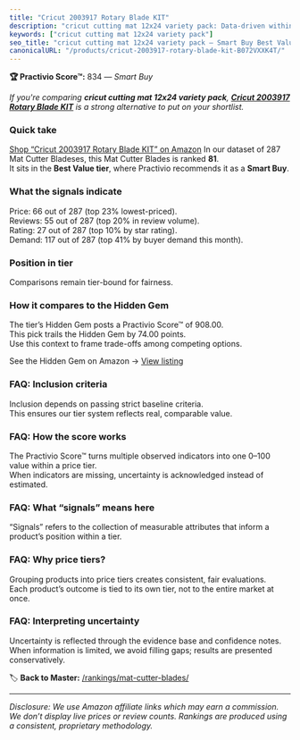 ```yaml
---
title: "Cricut 2003917 Rotary Blade KIT"
description: "cricut cutting mat 12x24 variety pack: Data-driven within Best Value ranking using the Practivio Score™. Positioned by quality, value, demand, findability, mom…"
keywords: ["cricut cutting mat 12x24 variety pack"]
seo_title: "cricut cutting mat 12x24 variety pack — Smart Buy Best Value (2025)"
canonicalURL: "/products/cricut-2003917-rotary-blade-kit-B072VXXK4T/"
---
```


**🏆 Practivio Score™:** 834 — _Smart Buy_


*If you're comparing **cricut cutting mat 12x24 variety pack**, **[Cricut 2003917 Rotary Blade KIT](https://www.amazon.com/dp/B072VXXK4T?tag=practivio-20)** is a strong alternative to put on your shortlist.*
### Quick take
[Shop “Cricut 2003917 Rotary Blade KIT” on Amazon](https://www.amazon.com/dp/B072VXXK4T?tag=practivio-20)
In our dataset of 287 Mat Cutter Bladeses, this Mat Cutter Blades is ranked **81**.  
It sits in the **Best Value tier**, where Practivio recommends it as a **Smart Buy**.

### What the signals indicate
Price: 66 out of 287 (top 23% lowest-priced).  
Reviews: 55 out of 287 (top 20% in review volume).  
Rating: 27 out of 287 (top 10% by star rating).  
Demand: 117 out of 287 (top 41% by buyer demand this month).

### Position in tier
Comparisons remain tier-bound for fairness.

### How it compares to the Hidden Gem
The tier’s Hidden Gem posts a Practivio Score™ of 908.00.  
This pick trails the Hidden Gem by 74.00 points.  
Use this context to frame trade-offs among competing options.  

See the Hidden Gem on Amazon → [View listing](https://www.amazon.com/dp/B015W3AKDQ?tag=practivio-20)

### FAQ: Inclusion criteria
Inclusion depends on passing strict baseline criteria.  
This ensures our tier system reflects real, comparable value.

### FAQ: How the score works
The Practivio Score™ turns multiple observed indicators into one 0–100 value within a price tier.  
When indicators are missing, uncertainty is acknowledged instead of estimated.

### FAQ: What “signals” means here
“Signals” refers to the collection of measurable attributes that inform a product’s position within a tier.

### FAQ: Why price tiers?
Grouping products into price tiers creates consistent, fair evaluations.  
Each product’s outcome is tied to its own tier, not to the entire market at once.

### FAQ: Interpreting uncertainty
Uncertainty is reflected through the evidence base and confidence notes.  
When information is limited, we avoid filling gaps; results are presented conservatively.


🏷️ **Back to Master:** [/rankings/mat-cutter-blades/](/rankings/mat-cutter-blades/)

---
_Disclosure: We use Amazon affiliate links which may earn a commission. We don’t display live prices or review counts. Rankings are produced using a consistent, proprietary methodology._
